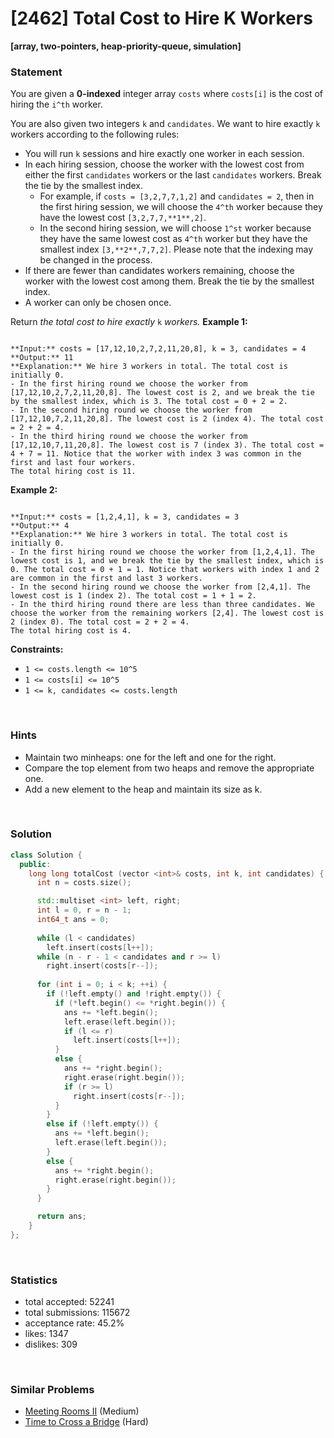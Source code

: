# [2462] Total Cost to Hire K Workers

**[array, two-pointers, heap-priority-queue, simulation]**

### Statement

You are given a **0-indexed** integer array `costs` where `costs[i]` is the cost of hiring the `i^th` worker.

You are also given two integers `k` and `candidates`. We want to hire exactly `k` workers according to the following rules:

* You will run `k` sessions and hire exactly one worker in each session.
* In each hiring session, choose the worker with the lowest cost from either the first `candidates` workers or the last `candidates` workers. Break the tie by the smallest index.
	+ For example, if `costs = [3,2,7,7,1,2]` and `candidates = 2`, then in the first hiring session, we will choose the `4^th` worker because they have the lowest cost `[3,2,7,7,**1**,2]`.
	+ In the second hiring session, we will choose `1^st` worker because they have the same lowest cost as `4^th` worker but they have the smallest index `[3,**2**,7,7,2]`. Please note that the indexing may be changed in the process.
* If there are fewer than candidates workers remaining, choose the worker with the lowest cost among them. Break the tie by the smallest index.
* A worker can only be chosen once.



Return *the total cost to hire exactly* `k` *workers.*
**Example 1:**

```

**Input:** costs = [17,12,10,2,7,2,11,20,8], k = 3, candidates = 4
**Output:** 11
**Explanation:** We hire 3 workers in total. The total cost is initially 0.
- In the first hiring round we choose the worker from [17,12,10,2,7,2,11,20,8]. The lowest cost is 2, and we break the tie by the smallest index, which is 3. The total cost = 0 + 2 = 2.
- In the second hiring round we choose the worker from [17,12,10,7,2,11,20,8]. The lowest cost is 2 (index 4). The total cost = 2 + 2 = 4.
- In the third hiring round we choose the worker from [17,12,10,7,11,20,8]. The lowest cost is 7 (index 3). The total cost = 4 + 7 = 11. Notice that the worker with index 3 was common in the first and last four workers.
The total hiring cost is 11.

```

**Example 2:**

```

**Input:** costs = [1,2,4,1], k = 3, candidates = 3
**Output:** 4
**Explanation:** We hire 3 workers in total. The total cost is initially 0.
- In the first hiring round we choose the worker from [1,2,4,1]. The lowest cost is 1, and we break the tie by the smallest index, which is 0. The total cost = 0 + 1 = 1. Notice that workers with index 1 and 2 are common in the first and last 3 workers.
- In the second hiring round we choose the worker from [2,4,1]. The lowest cost is 1 (index 2). The total cost = 1 + 1 = 2.
- In the third hiring round there are less than three candidates. We choose the worker from the remaining workers [2,4]. The lowest cost is 2 (index 0). The total cost = 2 + 2 = 4.
The total hiring cost is 4.

```

**Constraints:**
* `1 <= costs.length <= 10^5`
* `1 <= costs[i] <= 10^5`
* `1 <= k, candidates <= costs.length`


<br />

### Hints

- Maintain two minheaps: one for the left and one for the right.
- Compare the top element from two heaps and remove the appropriate one.
- Add a new element to the heap and maintain its size as k.

<br />

### Solution

```cpp
class Solution {
  public:
    long long totalCost (vector <int>& costs, int k, int candidates) {
      int n = costs.size();

      std::multiset <int> left, right;
      int l = 0, r = n - 1;
      int64_t ans = 0;
      
      while (l < candidates)
        left.insert(costs[l++]);
      while (n - r - 1 < candidates and r >= l)
        right.insert(costs[r--]);
      
      for (int i = 0; i < k; ++i) {
        if (!left.empty() and !right.empty()) {
          if (*left.begin() <= *right.begin()) {
            ans += *left.begin();
            left.erase(left.begin());
            if (l <= r)
              left.insert(costs[l++]);
          }
          else {
            ans += *right.begin();
            right.erase(right.begin());
            if (r >= l)
              right.insert(costs[r--]);
          }
        }
        else if (!left.empty()) {
          ans += *left.begin();
          left.erase(left.begin());
        }
        else {
          ans += *right.begin();
          right.erase(right.begin());
        }
      }

      return ans;
    }
};
```

<br />

### Statistics

- total accepted: 52241
- total submissions: 115672
- acceptance rate: 45.2%
- likes: 1347
- dislikes: 309

<br />

### Similar Problems

- [Meeting Rooms II](https://leetcode.com/problems/meeting-rooms-ii) (Medium)
- [Time to Cross a Bridge](https://leetcode.com/problems/time-to-cross-a-bridge) (Hard)

